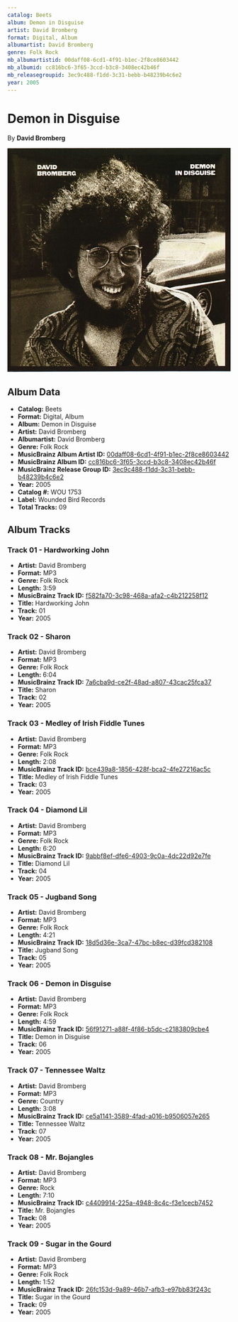 ```yaml
---
catalog: Beets
album: Demon in Disguise
artist: David Bromberg
format: Digital, Album
albumartist: David Bromberg
genre: Folk Rock
mb_albumartistid: 00daff08-6cd1-4f91-b1ec-2f8ce8603442
mb_albumid: cc816bc6-3f65-3ccd-b3c8-3408ec42b46f
mb_releasegroupid: 3ec9c488-f1dd-3c31-bebb-b48239b4c6e2
year: 2005
---
```


# Demon in Disguise

By **David Bromberg**

![](../../assets/beetscovers/David_Bromberg-Demon_in_Disguise.jpg)

## Album Data

- **Catalog:** Beets
- **Format:** Digital, Album
- **Album:** Demon in Disguise
- **Artist:** David Bromberg
- **Albumartist:** David Bromberg
- **Genre:** Folk Rock
- **MusicBrainz Album Artist ID:** [00daff08-6cd1-4f91-b1ec-2f8ce8603442](https://musicbrainz.org/artist/00daff08-6cd1-4f91-b1ec-2f8ce8603442)
- **MusicBrainz Album ID:** [cc816bc6-3f65-3ccd-b3c8-3408ec42b46f](https://musicbrainz.org/release/cc816bc6-3f65-3ccd-b3c8-3408ec42b46f)
- **MusicBrainz Release Group ID:** [3ec9c488-f1dd-3c31-bebb-b48239b4c6e2](https://musicbrainz.org/release-group/3ec9c488-f1dd-3c31-bebb-b48239b4c6e2)
- **Year:** 2005
- **Catalog #:** WOU 1753
- **Label:** Wounded Bird Records
- **Total Tracks:** 09

## Album Tracks

### Track 01 - Hardworking John

- **Artist:** David Bromberg
- **Format:** MP3
- **Genre:** Folk Rock
- **Length:** 3:59
- **MusicBrainz Track ID:** [f582fa70-3c98-468a-afa2-c4b212258f12](https://musicbrainz.org/recording/f582fa70-3c98-468a-afa2-c4b212258f12)
- **Title:** Hardworking John
- **Track:** 01
- **Year:** 2005

### Track 02 - Sharon

- **Artist:** David Bromberg
- **Format:** MP3
- **Genre:** Folk Rock
- **Length:** 6:04
- **MusicBrainz Track ID:** [7a6cba9d-ce2f-48ad-a807-43cac25fca37](https://musicbrainz.org/recording/7a6cba9d-ce2f-48ad-a807-43cac25fca37)
- **Title:** Sharon
- **Track:** 02
- **Year:** 2005

### Track 03 - Medley of Irish Fiddle Tunes

- **Artist:** David Bromberg
- **Format:** MP3
- **Genre:** Folk Rock
- **Length:** 2:08
- **MusicBrainz Track ID:** [bce439a8-1856-428f-bca2-4fe27216ac5c](https://musicbrainz.org/recording/bce439a8-1856-428f-bca2-4fe27216ac5c)
- **Title:** Medley of Irish Fiddle Tunes
- **Track:** 03
- **Year:** 2005

### Track 04 - Diamond Lil

- **Artist:** David Bromberg
- **Format:** MP3
- **Genre:** Folk Rock
- **Length:** 6:20
- **MusicBrainz Track ID:** [9abbf8ef-dfe6-4903-9c0a-4dc22d92e7fe](https://musicbrainz.org/recording/9abbf8ef-dfe6-4903-9c0a-4dc22d92e7fe)
- **Title:** Diamond Lil
- **Track:** 04
- **Year:** 2005

### Track 05 - Jugband Song

- **Artist:** David Bromberg
- **Format:** MP3
- **Genre:** Folk Rock
- **Length:** 4:21
- **MusicBrainz Track ID:** [18d5d36e-3ca7-47bc-b8ec-d39fcd382108](https://musicbrainz.org/recording/18d5d36e-3ca7-47bc-b8ec-d39fcd382108)
- **Title:** Jugband Song
- **Track:** 05
- **Year:** 2005

### Track 06 - Demon in Disguise

- **Artist:** David Bromberg
- **Format:** MP3
- **Genre:** Folk Rock
- **Length:** 4:59
- **MusicBrainz Track ID:** [56f91271-a88f-4f86-b5dc-c2183809cbe4](https://musicbrainz.org/recording/56f91271-a88f-4f86-b5dc-c2183809cbe4)
- **Title:** Demon in Disguise
- **Track:** 06
- **Year:** 2005

### Track 07 - Tennessee Waltz

- **Artist:** David Bromberg
- **Format:** MP3
- **Genre:** Country
- **Length:** 3:08
- **MusicBrainz Track ID:** [ce5a1141-3589-4fad-a016-b9506057e265](https://musicbrainz.org/recording/ce5a1141-3589-4fad-a016-b9506057e265)
- **Title:** Tennessee Waltz
- **Track:** 07
- **Year:** 2005

### Track 08 - Mr. Bojangles

- **Artist:** David Bromberg
- **Format:** MP3
- **Genre:** Rock
- **Length:** 7:10
- **MusicBrainz Track ID:** [c4409914-225a-4948-8c4c-f3e1cecb7452](https://musicbrainz.org/recording/c4409914-225a-4948-8c4c-f3e1cecb7452)
- **Title:** Mr. Bojangles
- **Track:** 08
- **Year:** 2005

### Track 09 - Sugar in the Gourd

- **Artist:** David Bromberg
- **Format:** MP3
- **Genre:** Folk Rock
- **Length:** 1:52
- **MusicBrainz Track ID:** [26fc153d-9a89-46b7-afb3-e97bb83f243c](https://musicbrainz.org/recording/26fc153d-9a89-46b7-afb3-e97bb83f243c)
- **Title:** Sugar in the Gourd
- **Track:** 09
- **Year:** 2005

